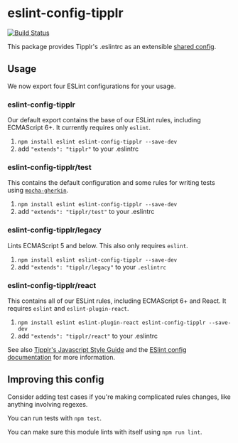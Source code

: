 # eslint-config-tipplr

[![Build Status](https://travis-ci.org/tipplrio/eslint-config-tipplr.svg?branch=master)](https://travis-ci.org/tipplrio/eslint-config-tipplr)

This package provides Tipplr's .eslintrc as an extensible [shared config](http://eslint.org/docs/developer-guide/shareable-configs).

## Usage

We now export four ESLint configurations for your usage.

### eslint-config-tipplr

Our default export contains the base of our ESLint rules, including ECMAScript 6+. It currently requires only `eslint`.

1. `npm install eslint eslint-config-tipplr --save-dev`
2. add `"extends": "tipplr"` to your .eslintrc

### eslint-config-tipplr/test

This contains the default configuration and some rules for writing tests using [`mocha-gherkin`](https://github.com/jgkim/mocha-gherkin).

1. `npm install eslint eslint-config-tipplr --save-dev`
2. add `"extends": "tipplr/test"` to your .eslintrc

### eslint-config-tipplr/legacy

Lints ECMAScript 5 and below. This also only requires `eslint`.

1. `npm install eslint eslint-config-tipplr --save-dev`
2. add `"extends": "tipplr/legacy"` to your `.eslintrc`

### eslint-config-tipplr/react

This contains all of our ESLint rules, including ECMAScript 6+ and React. It requires `eslint` and `eslint-plugin-react`.

1. `npm install eslint eslint-plugin-react eslint-config-tipplr --save-dev`
2. add `"extends": "tipplr/react"` to your .eslintrc

See also [Tipplr's Javascript Style Guide](https://github.com/tipplrio/styleguides) and
the [ESlint config documentation](http://eslint.org/docs/user-guide/configuring)
for more information.

## Improving this config

Consider adding test cases if you're making complicated rules changes, like anything involving regexes.

You can run tests with `npm test`.

You can make sure this module lints with itself using `npm run lint`.
